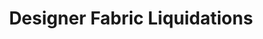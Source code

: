 ---
title: "Designer Fabric Liquidations"
url: /seattle/designer-fabric-liquidations/
shop: fabric
---